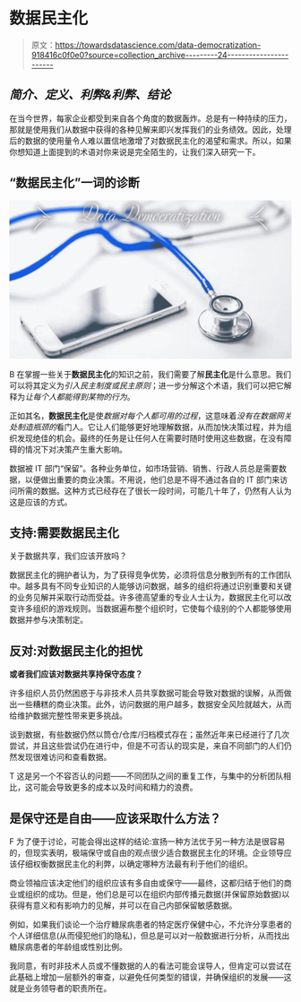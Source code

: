 # 数据民主化

> 原文：<https://towardsdatascience.com/data-democratization-918416c0f0e0?source=collection_archive---------24----------------------->

## ***简介、定义、利弊&利弊、结论***

在当今世界，每家企业都受到来自各个角度的数据轰炸。总是有一种持续的压力，那就是使用我们从数据中获得的各种见解来即兴发挥我们的业务绩效。因此，处理后的数据的使用量令人难以置信地激增了对数据民主化的渴望和需求。所以，如果你想知道上面提到的术语对你来说是完全陌生的，让我们深入研究一下。

## “数据民主化”一词的诊断

![](img/3d30714186b23c4fd76fdd588f105125.png)

B 在掌握一些关于**数据民主化**的知识之前，我们需要了解**民主化**是什么意思。我们可以将其定义为*引入民主制度或民主原则*；进一步分解这个术语，我们可以把它解释为*让每个人都能得到某物的行为*。

正如其名，**数据民主化**是使*数据对每个人都可用的过程*，这意味着*没有在数据网关处制造瓶颈的*看门人。它让人们能够更好地理解数据，从而加快决策过程，并为组织发现绝佳的机会。最终的任务是让任何人在需要时随时使用这些数据，在没有障碍的情况下对决策产生重大影响。

数据被 IT 部门“保留”。各种业务单位，如市场营销、销售、行政人员总是需要数据，以便做出重要的商业决策。不用说，他们总是不得不通过各自的 IT 部门来访问所需的数据。这种方式已经存在了很长一段时间，可能几十年了，仍然有人认为这是应该的方式。

## 支持:需要数据民主化

关于数据共享，我们应该开放吗？

数据民主化的拥护者认为，为了获得竞争优势，必须将信息分散到所有的工作团队中。越多具有不同专业知识的人能够访问数据，越多的组织将通过识别重要和关键的业务见解并采取行动而受益。许多德高望重的专业人士认为，数据民主化可以改变许多组织的游戏规则。当数据遍布整个组织时，它使每个级别的个人都能够使用数据并参与决策制定。

## **反对:对数据民主化的担忧**

**或者我们应该对数据共享持保守态度？**

许多组织人员仍然困惑于与非技术人员共享数据可能会导致对数据的误解，从而做出一些糟糕的商业决策。此外，访问数据的用户越多，数据安全风险就越大，从而给维护数据完整性带来更多挑战。

谈到数据，有些数据仍然以筒仓/仓库/归档模式存在；虽然近年来已经进行了几次尝试，并且这些尝试仍在进行中，但是不可否认的现实是，来自不同部门的人们仍然发现很难访问和查看数据。

T 这是另一个不容否认的问题——不同团队之间的重复工作，与集中的分析团队相比，这可能会导致更多的成本以及时间和精力的浪费。

## 是保守还是自由——应该采取什么方法？

F 为了便于讨论，可能会得出这样的结论:宣扬一种方法优于另一种方法是很容易的，但现实表明，极端保守或自由的观点很少适合数据民主化的环境。企业领导应该仔细权衡数据民主化的利弊，以确定哪种方法最有利于他们的组织。

商业领袖应该决定他们的组织应该有多自由或保守——最终，这都归结于他们的商业或组织的成功。但是，他们总是可以在组织内部传播元数据(并保留原始数据)以获得有意义和有影响力的见解，并可以在自己内部保留敏感数据。

例如，如果我们谈论一个治疗糖尿病患者的特定医疗保健中心，不允许分享患者的个人详细信息(从而侵犯他们的隐私)，但总是可以对一般数据进行分析，从而找出糖尿病患者的年龄组或性别比例。

我同意，有时非技术人员或不懂数据的人的看法可能会误导人，但肯定可以尝试在此基础上增加一层额外的审查，以避免任何类型的错误，并确保组织的发展——这就是业务领导者的职责所在。
